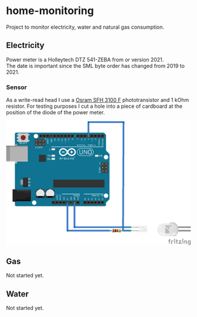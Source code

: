 # home-monitoring

Project to monitor electricity, water and natural gas consumption.

## Electricity

Power meter is a Holleytech DTZ 541-ZEBA from or version 2021.  
The date is important since the SML byte order has changed from 2019 to 2021.

### Sensor

As a write-read head I use a [Osram SFH 3100 F](https://www.osram.com/ecat/Radial%20Mini%20Sidelooker%20SFH%203100%20F/com/en/class_pim_web_catalog_103489/prd_pim_device_2219661/) phototransistor and 1 kOhm resistor. For testing purposes I cut a hole into a piece of cardboard at the position of the diode of the power meter.

![write-red head](img/writeReadHead.png)

## Gas

Not started yet.

## Water

Not started yet.